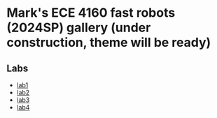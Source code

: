 # Mark's ECE 4160 fast robots (2024SP) gallery (under construction, theme will be ready)
## Labs
* [lab1](<./lab1 Write-up.html>)
* [lab2](<./Lab2 Write-up.htm>)
* [lab3](<./lab3 Write-up.htm>)
* [lab4](<./lab4 Write-up.htm>)
